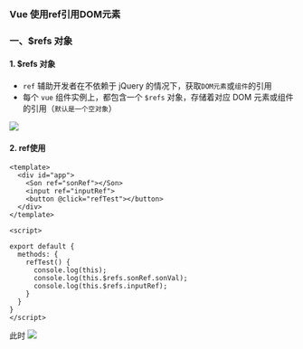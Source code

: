 ### Vue 使用ref引用DOM元素

### 一、$refs 对象
#### 1. $refs 对象
* `ref` 辅助开发者在不依赖于 jQuery 的情况下，获取`DOM元素`或`组件`的引用
* 每个 `vue` 组件实例上，都包含一个 `$refs` 对象，存储着对应 DOM 元素或组件的引用（`默认是一个空对象`）

![](https://fgq233.github.io/imgs/vue/vue2.png)


#### 2. ref使用
```
<template>
  <div id="app">
    <Son ref="sonRef"></Son>
    <input ref="inputRef">
    <button @click="refTest"></button>
  </div>
</template>

<script>

export default {
  methods: {
    refTest() {
      console.log(this);
      console.log(this.$refs.sonRef.sonVal);
      console.log(this.$refs.inputRef);
    }
  }
}
</script>
```

此时 
![](https://fgq233.github.io/imgs/vue/vue3.png)